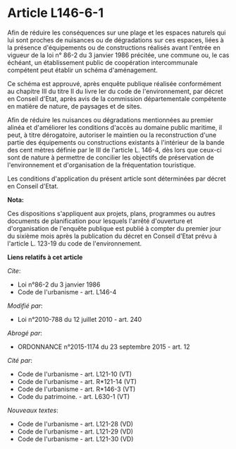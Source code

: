 # Article L146-6-1

Afin de réduire les conséquences sur une plage et les espaces naturels qui lui sont proches de nuisances ou de dégradations
sur ces espaces, liées à la présence d'équipements ou de constructions réalisés avant l'entrée en vigueur de la loi n° 86-2
du 3 janvier 1986 précitée, une commune ou, le cas échéant, un établissement public de coopération intercommunale compétent
peut établir un schéma d'aménagement. 

Ce schéma est approuvé, après enquête publique réalisée conformément au chapitre III du titre II du livre Ier du code de
l'environnement, par décret en Conseil d'Etat, après avis de la commission départementale compétente en matière de nature, de
paysages et de sites. 

Afin de réduire les nuisances ou dégradations mentionnées au premier alinéa et d'améliorer les conditions d'accès au domaine
public maritime, il peut, à titre dérogatoire, autoriser le maintien ou la reconstruction d'une partie des équipements ou
constructions existants à l'intérieur de la bande des cent mètres définie par le III de l'article L. 146-4, dès lors que
ceux-ci sont de nature à permettre de concilier les objectifs de préservation de l'environnement et d'organisation de la
fréquentation touristique. 

Les conditions d'application du présent article sont déterminées par décret en Conseil d'Etat.

**Nota:**

Ces dispositions s'appliquent aux projets, plans, programmes ou autres documents de planification pour lesquels l'arrêté
d'ouverture et d'organisation de l'enquête publique est publié à compter du premier jour du sixième mois après la publication
du décret en Conseil d'Etat prévu à l'article L. 123-19 du code de l'environnement.

**Liens relatifs à cet article**

_Cite_:

  - Loi n°86-2 du 3 janvier 1986
  - Code de l'urbanisme - art. L146-4

_Modifié par_:

  - Loi n°2010-788 du 12 juillet 2010 - art. 240

_Abrogé par_:

  - ORDONNANCE n°2015-1174 du 23 septembre 2015 - art. 12

_Cité par_:

  - Code de l'urbanisme - art. L121-10 (VT)
  - Code de l'urbanisme - art. R*121-14 (VT)
  - Code de l'urbanisme - art. R*146-3 (VT)
  - Code du patrimoine. - art. L630-1 (VT)

_Nouveaux textes_:

  - Code de l'urbanisme - art. L121-28 (VD)
  - Code de l'urbanisme - art. L121-29 (VD)
  - Code de l'urbanisme - art. L121-30 (VD)

